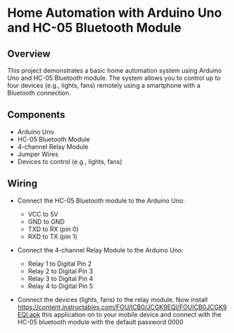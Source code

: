 # Home Automation with Arduino Uno and HC-05 Bluetooth Module

## Overview

This project demonstrates a basic home automation system using Arduino Uno and HC-05 Bluetooth module. The system allows you to control up to four devices (e.g., lights, fans) remotely using a smartphone with a Bluetooth connection.

## Components

- Arduino Uno
- HC-05 Bluetooth Module
- 4-channel Relay Module
- Jumper Wires
- Devices to control (e.g., lights, fans)

## Wiring

- Connect the HC-05 Bluetooth module to the Arduino Uno:

  - VCC to 5V
  - GND to GND
  - TXD to RX (pin 0)
  - RXD to TX (pin 1)

- Connect the 4-channel Relay Module to the Arduino Uno:

  - Relay 1 to Digital Pin 2
  - Relay 2 to Digital Pin 3
  - Relay 3 to Digital Pin 4
  - Relay 4 to Digital Pin 5

- Connect the devices (lights, fans) to the relay module.
Now install https://content.instructables.com/FOU/ICB0/JCGK9EQI/FOUICB0JCGK9EQI.apk this application on to your mobile device and connect with the HC-05 bluetooth module with the default password 0000


